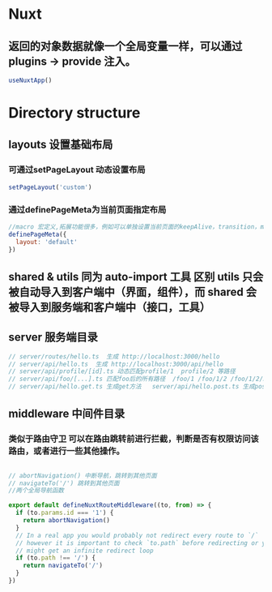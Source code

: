 # Nuxt

## 返回的对象数据就像一个全局变量一样，可以通过plugins -> provide 注入。
```js
useNuxtApp()
```

# Directory structure

## layouts 设置基础布局

###  可通过setPageLayout 动态设置布局
```js
setPageLayout('custom')
```
### 通过definePageMeta为当前页面指定布局
```js
//macro 宏定义,拓展功能很多，例如可以单独设置当前页面的keepAlive，transition，meta，加载页面等信息。
definePageMeta({
  layout: 'default'
})
```

## shared & utils 同为 auto-import 工具 区别 utils 只会被自动导入到客户端中（界面，组件），而 shared 会被导入到服务端和客户端中（接口，工具）

## server 服务端目录
```js
// server/routes/hello.ts  生成 http://localhost:3000/hello
// server/api/hello.ts  生成 http://localhost:3000/api/hello
// server/api/profile/[id].ts 动态匹配profile/1  profile/2 等路径
// server/api/foo/[...].ts 匹配foo后的所有路径  /foo/1 /foo/1/2 /foo/1/2/3 等路径
// server/api/hello.get.ts 生成get方法   server/api/hello.post.ts 生成post方法
```

## middleware 中间件目录

###  类似于路由守卫  可以在路由跳转前进行拦截，判断是否有权限访问该路由，或者进行一些其他操作。

```js

// abortNavigation() 中断导航，跳转到其他页面
// navigateTo('/') 跳转到其他页面
//两个全局导航函数

export default defineNuxtRouteMiddleware((to, from) => {
  if (to.params.id === '1') {
    return abortNavigation()
  }
  // In a real app you would probably not redirect every route to `/`
  // however it is important to check `to.path` before redirecting or you
  // might get an infinite redirect loop
  if (to.path !== '/') {
    return navigateTo('/')
  }
})
```